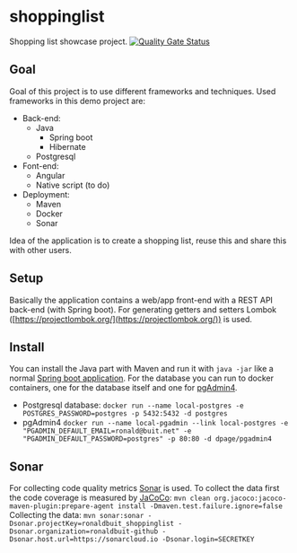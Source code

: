 # shoppinglist
Shopping list showcase project.
[![Quality Gate Status](https://sonarcloud.io/api/project_badges/measure?project=ronaldbuit_shoppinglist&metric=alert_status)](https://sonarcloud.io/dashboard?id=ronaldbuit_shoppinglist)
## Goal
Goal of this project is to use different frameworks and techniques. Used frameworks in this demo project are:
+ Back-end:
	+ Java
		+ Spring boot
		+ Hibernate
	+ Postgresql
+ Font-end:
	+ Angular
	+ Native script (to do)
+ Deployment:
	+ Maven
	+ Docker
	+ Sonar

Idea of the application is to create a shopping list, reuse this and share this with other users.
## Setup
Basically the application contains a web/app front-end with a REST API back-end (with Spring boot).
For generating getters and setters Lombok ([https://projectlombok.org/](https://projectlombok.org/)) is used.
## Install
You can install the Java part with Maven and run it with `java -jar` like a normal [Spring boot application](https://docs.spring.io/spring-boot/docs/current/reference/html/using-boot-running-your-application.html).
For the database you can run to docker containers, one for the database itself and one for [pgAdmin4](https://www.pgadmin.org/).
+ Postgresql database:
`docker run --name local-postgres -e POSTGRES_PASSWORD=postgres -p 5432:5432 -d postgres`
+ pgAdmin4
`docker run --name local-pgadmin --link local-postgres -e "PGADMIN_DEFAULT_EMAIL=ronald@buit.net" -e "PGADMIN_DEFAULT_PASSWORD=postgres" -p 80:80 -d dpage/pgadmin4`
## Sonar
For collecting code quality metrics [Sonar](https://sonarcloud.io/) is used. To collect the data first the code coverage is measured by [JaCoCo](https://www.eclemma.org/jacoco/):
`mvn clean org.jacoco:jacoco-maven-plugin:prepare-agent install -Dmaven.test.failure.ignore=false`
Collecting the data:
`mvn sonar:sonar -Dsonar.projectKey=ronaldbuit_shoppinglist -Dsonar.organization=ronaldbuit-github -Dsonar.host.url=https://sonarcloud.io -Dsonar.login=SECRETKEY`
